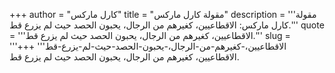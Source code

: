 +++
author = "كارل ماركس"
title = "مقولة كارل ماركس"
description = '''مقولة كارل ماركس: الاقطاعيين، كغيرهم من الرجال، يحبون الحصد حيث لم يزرع قط.'''
quote = '''الاقطاعيين، كغيرهم من الرجال، يحبون الحصد حيث لم يزرع قط.'''
slug = '''الاقطاعيين،-كغيرهم-من-الرجال،-يحبون-الحصد-حيث-لم-يزرع-قط'''
+++
الاقطاعيين، كغيرهم من الرجال، يحبون الحصد حيث لم يزرع قط.
